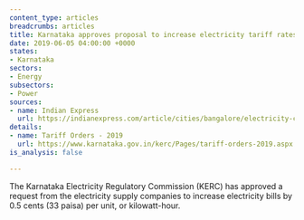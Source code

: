 ```yaml
---
content_type: articles
breadcrumbs: articles
title: Karnataka approves proposal to increase electricity tariff rates
date: 2019-06-05 04:00:00 +0000
states:
- Karnataka
sectors:
- Energy
subsectors:
- Power
sources:
- name: Indian Express
  url: https://indianexpress.com/article/cities/bangalore/electricity-charges-hiked-domestic-commercial-bescom-karnataka-5757687/
details:
- name: Tariff Orders - 2019
  url: https://www.karnataka.gov.in/kerc/Pages/tariff-orders-2019.aspx
is_analysis: false

---
```

The Karnataka Electricity Regulatory Commission (KERC) has approved a request from the electricity supply companies to increase electricity bills by 0.5 cents (33 paisa) per unit, or kilowatt-hour.